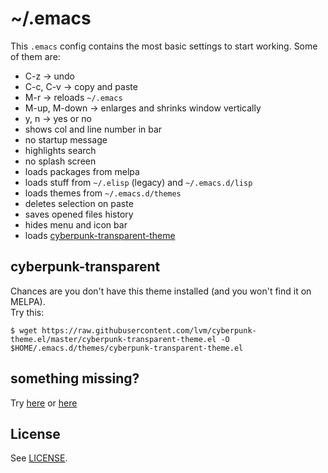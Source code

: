 # ~/.emacs

This `.emacs` config contains the most basic settings to start working. Some of them are:

* C-z -> undo
* C-c, C-v -> copy and paste
* M-r -> reloads `~/.emacs`
* M-up, M-down -> enlarges and shrinks window vertically
* y, n -> yes or no
* shows col and line number in bar
* no startup message
* highlights search
* no splash screen
* loads packages from melpa
* loads stuff from `~/.elisp` (legacy) and `~/.emacs.d/lisp`
* loads themes from `~/.emacs.d/themes`
* deletes selection on paste
* saves opened files history 
* hides menu and icon bar
* loads [cyberpunk-transparent-theme](https://github.com/lvm/cyberpunk-theme.el)
  
## cyberpunk-transparent

Chances are you don't have this theme installed (and you won't find it on MELPA).  
Try this:
```
$ wget https://raw.githubusercontent.com/lvm/cyberpunk-theme.el/master/cyberpunk-transparent-theme.el -O $HOME/.emacs.d/themes/cyberpunk-transparent-theme.el
```

## something missing?

Try [here](https://github.com/lvm/dot-emacs/issues) or [here](https://github.com/lvm/dot-emacs/pulls)

## License

See [LICENSE](LICENSE).
